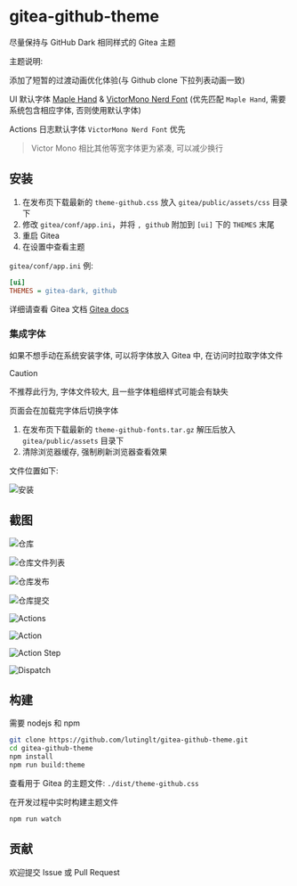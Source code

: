# gitea-github-theme

尽量保持与 GitHub Dark 相同样式的 Gitea 主题

主题说明:

添加了短暂的过渡动画优化体验(与 Github clone 下拉列表动画一致)

UI 默认字体 [Maple Hand](https://github.com/subframe7536/maple-font/tree/other-resources/cn-resource/maple-hand) & [VictorMono Nerd Font](https://github.com/ryanoasis/nerd-fonts/releases/download/v3.3.0/VictorMono.zip) (优先匹配 `Maple Hand`, 需要系统包含相应字体, 否则使用默认字体)

Actions 日志默认字体 `VictorMono Nerd Font` 优先

> Victor Mono 相比其他等宽字体更为紧凑, 可以减少换行

## 安装

1. 在发布页下载最新的 `theme-github.css` 放入 `gitea/public/assets/css` 目录下
2. 修改 `gitea/conf/app.ini`，并将 `, github` 附加到 `[ui]` 下的 `THEMES` 末尾
3. 重启 Gitea
4. 在设置中查看主题

`gitea/conf/app.ini` 例:
```ini
[ui]
THEMES = gitea-dark, github
```

详细请查看 Gitea 文档 [Gitea docs](https://docs.gitea.com/next/administration/customizing-gitea#customizing-the-look-of-gitea)

### 集成字体

如果不想手动在系统安装字体, 可以将字体放入 Gitea 中, 在访问时拉取字体文件

>[!CAUTION]
>
> 不推荐此行为, 字体文件较大, 且一些字体粗细样式可能会有缺失
>
> 页面会在加载完字体后切换字体

1. 在发布页下载最新的 `theme-github-fonts.tar.gz` 解压后放入 `gitea/public/assets` 目录下
2. 清除浏览器缓存, 强制刷新浏览器查看效果

文件位置如下:

![安装](screenshots/themetree.png)

## 截图

![仓库](screenshots/repo.png)

![仓库文件列表](screenshots/file_list.png)

![仓库发布](screenshots/release.png)

![仓库提交](screenshots/commit.png)

![Actions](screenshots/actions.png)

![Action](screenshots/action.png)

![Action Step](screenshots/step.png)

![Dispatch](screenshots/dispatch.png)

## 构建

需要 nodejs 和 npm

```bash
git clone https://github.com/lutinglt/gitea-github-theme.git
cd gitea-github-theme
npm install
npm run build:theme
```

查看用于 Gitea 的主题文件: `./dist/theme-github.css`

在开发过程中实时构建主题文件

```bash
npm run watch
```

## 贡献

欢迎提交 Issue 或 Pull Request